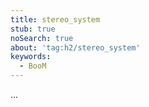 ```yaml
---
title: stereo_system
stub: true
noSearch: true
about: 'tag:h2/stereo_system'
keywords:
  - BooM
---
```

...
